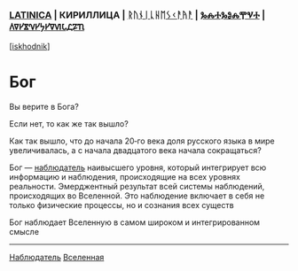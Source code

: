 ### [LATINICA](../Latn/Bog.md) | КИРИЛЛИЦА | [ᚱᚢᚾᛁᚳᚺᛖᛊᚲᚨᚤᚨ](../Runr/ᛒᛟᚷ.md) | [ⰃⰎⰀⰃⰑⰎⰉⰜⰀ](../Glag/Ⰱⱁⰳ.md) | [𐍓𐍠𐍔𐍮𐍝𐍔𐍟𐍔𐍠𐍜𐍡𐍚𐍐𐍴](../Perm/𐍑𐍞𐍒.md)
[[iskhodnik](../KNIGA/Bog.md)]

#  Бог

Вы верите в Бога?

Если нет, то как же так вышло? 

Как так вышло, что до начала 20‐го века доля русского языка в мире увеличивалась, а с начала двадцатого века начала сокращаться?

Бог — [наблюдатель](Наблюдатель.md) наивысшего уровня, который интегрирует всю информацию и наблюдения, происходящие на всех уровнях реальности. Эмерджентный результат всей системы наблюдений, происходящих во Вселенной. Это наблюдение включает в себя не только физические процессы, но и сознания всех существ

Бог наблюдает Вселенную в самом широком и интегрированном смысле

___
[Наблюдатель](Наблюдатель.md)
[Вселенная](Вселенная.md)
